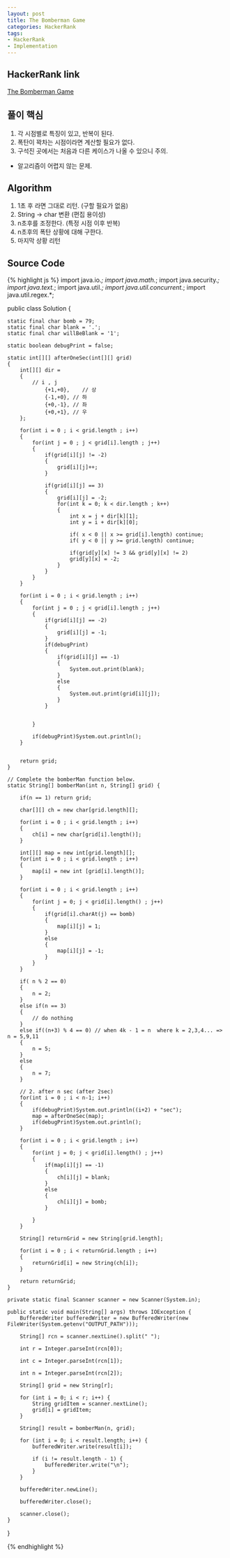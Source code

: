 ```yaml
---
layout: post
title: The Bomberman Game
categories: HackerRank
tags:
- HackerRank
- Implementation
---
```


## **HackerRank link**
[The Bomberman Game](https://www.hackerrank.com/challenges/bomber-man/problem)


## **풀이 핵심**
1. 각 시점별로 특징이 있고, 반복이 된다.
2. 폭탄이 꽉차는 시점이라면 계산할 필요가 없다.
3. 구석진 곳에서는 처음과 다른 케이스가 나올 수 있으니 주의.

* 알고리즘이 어렵지 않는 문제.

## **Algorithm**
1. 1초 후 라면 그대로 리턴. (구할 필요가 없음)
2. String -> char 변환 (편집 용이성)
3. n초후를 조정한다. (특정 시점 이후 반복)
4. n초후의 폭탄 상황에 대해 구한다.
5. 마지막 상황 리턴

## **Source Code**
{% highlight js %}
import java.io.*;
import java.math.*;
import java.security.*;
import java.text.*;
import java.util.*;
import java.util.concurrent.*;
import java.util.regex.*;

public class Solution {

    static final char bomb = 79;
    static final char blank = '.';
    static final char willBeBlank = '1';
    
    static boolean debugPrint = false;
            
    static int[][] afterOneSec(int[][] grid)
    {
        int[][] dir =
        {
            // i , j 
                {+1,+0},    // 상
                {-1,+0}, // 하
                {+0,-1}, // 좌
                {+0,+1}, // 우
        };
        
        for(int i = 0 ; i < grid.length ; i++)
        {
            for(int j = 0 ; j < grid[i].length ; j++)
            {
                if(grid[i][j] != -2)
                {
                    grid[i][j]++;
                }
                
                if(grid[i][j] == 3)
                {
                    grid[i][j] = -2;
                    for(int k = 0; k < dir.length ; k++)
                    {
                        int x = j + dir[k][1];
                        int y = i + dir[k][0];
                        
                        if( x < 0 || x >= grid[i].length) continue;
                        if( y < 0 || y >= grid.length) continue;
                        
                        if(grid[y][x] != 3 && grid[y][x] != 2)
                        grid[y][x] = -2;
                    }
                }
            }
        }
        
        for(int i = 0 ; i < grid.length ; i++)
        {
            for(int j = 0 ; j < grid[i].length ; j++)
            {
                if(grid[i][j] == -2)
                {
                    grid[i][j] = -1;
                }
                if(debugPrint)
                {
                    if(grid[i][j] == -1)
                    {
                        System.out.print(blank);
                    }
                    else
                    {
                        System.out.print(grid[i][j]);
                    }
                }
                
                
            }
            
            if(debugPrint)System.out.println();
        }
        
        
        return grid;
    }
    
    // Complete the bomberMan function below.
    static String[] bomberMan(int n, String[] grid) {
        
        if(n == 1) return grid;
        
        char[][] ch = new char[grid.length][];
        
        for(int i = 0 ; i < grid.length ; i++)
        {
            ch[i] = new char[grid[i].length()];
        }
        
        int[][] map = new int[grid.length][];        
        for(int i = 0 ; i < grid.length ; i++)
        {
            map[i] = new int [grid[i].length()];
        }
        
        for(int i = 0 ; i < grid.length ; i++)
        {
            for(int j = 0; j < grid[i].length() ; j++)
            {
                if(grid[i].charAt(j) == bomb)
                {
                    map[i][j] = 1;
                }
                else
                {
                    map[i][j] = -1;
                }
            }
        }
        
        if( n % 2 == 0)
        {
            n = 2;
        }
        else if(n == 3)
        {
            // do nothing
        }
        else if((n+3) % 4 == 0) // when 4k - 1 = n  where k = 2,3,4... => n = 5,9,11 
        {
            n = 5;
        }
        else
        {
            n = 7;
        }
        
        // 2. after n sec (after 2sec)
        for(int i = 0 ; i < n-1; i++)
        {
            if(debugPrint)System.out.println((i+2) + "sec");
            map = afterOneSec(map);
            if(debugPrint)System.out.println();
        }
        
        for(int i = 0 ; i < grid.length ; i++)
        {
            for(int j = 0; j < grid[i].length() ; j++)
            {
                if(map[i][j] == -1)
                {
                    ch[i][j] = blank;
                }
                else
                {
                    ch[i][j] = bomb;
                }
                
            }
        }  
        
        String[] returnGrid = new String[grid.length];
        
        for(int i = 0 ; i < returnGrid.length ; i++)
        {
            returnGrid[i] = new String(ch[i]);
        }
        
        return returnGrid;
    }

    private static final Scanner scanner = new Scanner(System.in);

    public static void main(String[] args) throws IOException {
        BufferedWriter bufferedWriter = new BufferedWriter(new FileWriter(System.getenv("OUTPUT_PATH")));

        String[] rcn = scanner.nextLine().split(" ");

        int r = Integer.parseInt(rcn[0]);

        int c = Integer.parseInt(rcn[1]);

        int n = Integer.parseInt(rcn[2]);

        String[] grid = new String[r];

        for (int i = 0; i < r; i++) {
            String gridItem = scanner.nextLine();
            grid[i] = gridItem;
        }

        String[] result = bomberMan(n, grid);

        for (int i = 0; i < result.length; i++) {
            bufferedWriter.write(result[i]);

            if (i != result.length - 1) {
                bufferedWriter.write("\n");
            }
        }

        bufferedWriter.newLine();

        bufferedWriter.close();

        scanner.close();
    }
}


{% endhighlight %}
